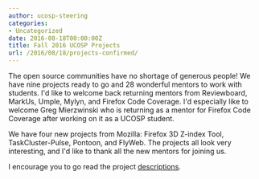 ```yaml
---
author: ucosp-steering
categories:
- Uncategorized
date: 2016-08-18T00:00:00Z
title: Fall 2016 UCOSP Projects
url: /2016/08/18/projects-confirmed/
---
```


The open source communities have no shortage of generous people!  We have nine projects ready to go and 28 wonderful mentors to work with students. I'd like to welcome back returning mentors from Reviewboard, MarkUs, Umple, Mylyn, and Firefox Code Coverage.  I'd especially like to welcome Greg Mierzwinski who is returning as a mentor for Firefox Code Coverage after working on it as a UCOSP student.

We have four new projects from Mozilla: Firefox 3D Z-index Tool, TaskCluster-Pulse, Pontoon, and FlyWeb.  The projects all look very interesting, and I'd like to thank all the new mentors for joining us.

I encourage you to go read the project [descriptions](/projects.html).  